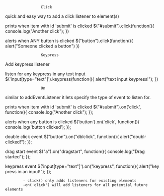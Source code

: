 					Click
quick and easy way to add a click listener to element(s)

prints when item with id 'submit' is clicked
$("#submit").click(function(){
	console.log("Another click");
})

alerts when ANY button is clicked
$("button").click(function(){
	alert("Someone clicked a button")
})


					Keypress
Add keypress listener

listen for any keypress in any text input
$('input[type="text"]').keypress(function(){
	alert("text input keypress!");
})


					On
similar to addEventListener it lets specify the type of event
to listen for.

prints when item with id 'submit' is clicked
$("#submit").on('click', function(){
	console.log("Another click");
});

alerts when any button is clicked
$('button').on('click', function(){
	console.log('button clicked');
});

double click event
$("button").on("dblclick", function(){
	alert("doublr clicked!");
});

drag start event
$("a").on("dragstart", function(){
	console.log("Drag started");
});

keypress event
$('input[type="text"]').on("keypress", function(){
	alert("key press in an input!");
});




			- click() only adds listeners for existing elements
			-on('click') will add listeners for all potential future elements
